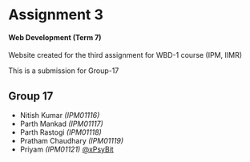 # Assignment 3
#### Web Development (Term 7)
Website created for the third assignment for WBD-1 course (IPM, IIMR)

This is a submission for Group-17

## Group 17
* Nitish Kumar _(IPM01116)_
* Parth Mankad _(IPM01117)_
* Parth Rastogi _(IPM01118)_
* Pratham Chaudhary _(IPM01119)_
* Priyam _(IPM01121)_ [@xPsyBit](https://github.com/xPsyBit)
